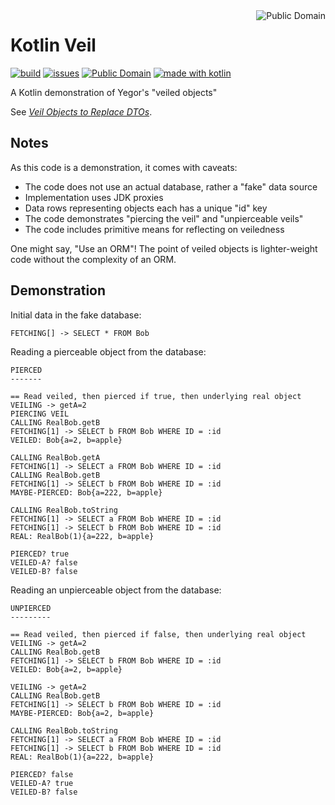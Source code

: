 <a href="LICENSE.md">
<img src="https://unlicense.org/pd-icon.png" alt="Public Domain" align="right"/>
</a>

# Kotlin Veil

[![build](https://github.com/binkley/kotlin-veil/workflows/build/badge.svg)](https://github.com/binkley/kotlin-veil/actions)
[![issues](https://img.shields.io/github/issues/binkley/kotlin-veil.svg)](https://github.com/binkley/kotlin-veil/issues/)
[![Public Domain](https://img.shields.io/badge/license-Public%20Domain-blue.svg)](http://unlicense.org/)
[![made with kotlin](https://img.shields.io/badge/made%20with-Kotlin-1f425f.svg)](https://kotlinlang.org/)

A Kotlin demonstration of Yegor's "veiled objects"

See [_Veil Objects to Replace DTOs_](https://www.yegor256.com/2020/05/19/veil-objects.html).

## Notes

As this code is a demonstration, it comes with caveats:

- The code does not use an actual database, rather a "fake" data source
- Implementation uses JDK proxies
- Data rows representing objects each has a unique "id" key
- The code demonstrates "piercing the veil" and "unpierceable veils"
- The code includes primitive means for reflecting on veiledness

One might say, "Use an ORM"!  The point of veiled objects is lighter-weight
code without the complexity of an ORM.

## Demonstration

Initial data in the fake database:
```
FETCHING[] -> SELECT * FROM Bob
```
Reading a pierceable object from the database:
```
PIERCED
-------

== Read veiled, then pierced if true, then underlying real object
VEILING -> getA=2
PIERCING VEIL
CALLING RealBob.getB
FETCHING[1] -> SELECT b FROM Bob WHERE ID = :id
VEILED: Bob{a=2, b=apple}

CALLING RealBob.getA
FETCHING[1] -> SELECT a FROM Bob WHERE ID = :id
CALLING RealBob.getB
FETCHING[1] -> SELECT b FROM Bob WHERE ID = :id
MAYBE-PIERCED: Bob{a=222, b=apple}

CALLING RealBob.toString
FETCHING[1] -> SELECT a FROM Bob WHERE ID = :id
FETCHING[1] -> SELECT b FROM Bob WHERE ID = :id
REAL: RealBob(1){a=222, b=apple}

PIERCED? true
VEILED-A? false
VEILED-B? false
```
Reading an unpierceable object from the database:
```
UNPIERCED
---------

== Read veiled, then pierced if false, then underlying real object
VEILING -> getA=2
CALLING RealBob.getB
FETCHING[1] -> SELECT b FROM Bob WHERE ID = :id
VEILED: Bob{a=2, b=apple}

VEILING -> getA=2
CALLING RealBob.getB
FETCHING[1] -> SELECT b FROM Bob WHERE ID = :id
MAYBE-PIERCED: Bob{a=2, b=apple}

CALLING RealBob.toString
FETCHING[1] -> SELECT a FROM Bob WHERE ID = :id
FETCHING[1] -> SELECT b FROM Bob WHERE ID = :id
REAL: RealBob(1){a=222, b=apple}

PIERCED? false
VEILED-A? true
VEILED-B? false
```
